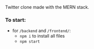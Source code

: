 Twitter clone made with the MERN stack.

### To start:
- for `/backend` and `/frontend/`:
    - `npm i` to install all files
    - `npm start`